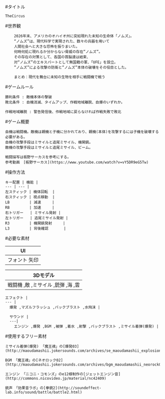 #タイトル

    TheCircus

#世界観

        2026年末、アメリカのオハイオ州に突如現れた未知の生命体「ノムズ」。
        “ノムズ”は、現代科学で実現された、数々の兵器を用いて
        人間社会へと大きな恐怖を振りまいた。
        何時何処に現れるか分からない脅威の存在”ノムズ”。
        その存在の対策として、各国の首脳達は結束、
        対“ノムズ”のエキスパートとして無国籍の軍、「UFE」を設立。
        ”ノムズ”による攻撃の防衛と”ノムズ”本体の破壊をその役目とした。

        まとめ：現代を舞台に未知の生物を相手に戦闘機で戦う

#ゲームルール

    勝利条件 : 敵機本体の撃破
    敗北条件 : 自機消滅、タイムアップ、作戦地域離脱、自爆のいずれか。

    作戦地域離脱 : 警告発信後、作戦地域に戻らなければ作戦失敗で敗北

#ゲーム概要

    自機は戦闘機。敵機は親機と子機に分かれており、親機(本体)を攻撃するには子機を破壊する必要がある。
    自機の攻撃手段はミサイルと追尾ミサイル、機関銃。
    敵機の攻撃手段はミサイルと追尾ミサイル、ビーム。

    戦闘描写は板野サーカスを参考にする。
    参考動画　[板野サーカス](https://www.youtube.com/watch?v=vY5DR9eG5Tw)

#操作方法
    
    キー配置 | 機能 |
    --- | --- |
    左スティック | 機体回転  |
    右スティック | 視点移動  |
    LB         | 減速     |
    RB         | 加速     |
    右トリガー   | ミサイル発射 |
    左トリガー   | 追尾ミサイル発射 |
    R3         | 機関銃発射     |
    L3         | 背後確認       |

#必要な素材

  UI |
  --- |
  フォント 矢印|

  3Dモデル |
  --- |
    戦闘機 ,敵 ,ミサイル ,銃弾 ,海 ,雲|

    エフェクト |
    --- |
      爆発 ,マズルフラッシュ ,バックブラスト ,水飛沫 |

      サウンド |
      ---|
        エンジン ,爆発 ,BGM ,被弾 ,着水 ,射撃 ,バックブラスト ,ミサイル着弾(爆発) |

#使用するフリー素材

    ミサイル着弾(爆発) 「魔王魂」の[爆発03](http://maoudamashii.jokersounds.com/archives/se_maoudamashii_explosion03.html)

    BGM 「魔王魂」の[ネオロック02](http://maoudamashii.jokersounds.com/archives/bgm_maoudamashii_neorock02.html)

    エンジン 「ニコニ・コモンズ」のe12様制作の[ジェットエンジン音](http://commons.nicovideo.jp/material/nc42409)

    銃声　「効果音ラボ」の[拳銃2](http://soundeffect-lab.info/sound/battle/battle2.html)
